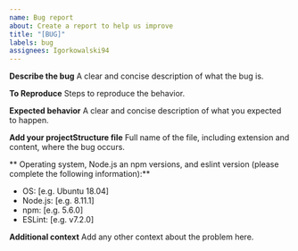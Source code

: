 ```yaml
---
name: Bug report
about: Create a report to help us improve
title: "[BUG]"
labels: bug
assignees: Igorkowalski94
---
```


**Describe the bug**
A clear and concise description of what the bug is.

**To Reproduce**
Steps to reproduce the behavior.

**Expected behavior**
A clear and concise description of what you expected to happen.

**Add your projectStructure file**
Full name of the file, including extension and content, where the bug occurs.

** Operating system, Node.js an npm versions, and eslint version (please complete the following information):**

-   OS: [e.g. Ubuntu 18.04]
-   Node.js: [e.g. 8.11.1]
-   npm: [e.g. 5.6.0]
-   ESLint: [e.g. v7.2.0]

**Additional context**
Add any other context about the problem here.
